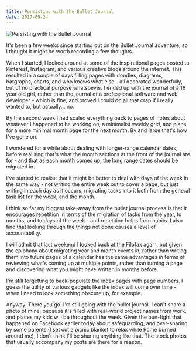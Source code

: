 ```yaml
---
title: Persisting with the Bullet Journal
date: 2017-09-24
---
```


![Persisting with the Bullet Journal](https://source.unsplash.com/gp8BLyaTaA0/1600x900)

It's been a few weeks since starting out on the Bullet Journal adventure, so I thought it might be worth recording a few thoughts.

When I started, I looked around at some of the inspirational pages posted to Pinterest, Instagram, and various creative blogs around the internet. This resulted in a couple of days filling pages with doodles, diagrams, bargraphs, charts, and who knows what else - all decorated wonderfully, but of no practical purpose whatsoever. I ended up with the journal of a 16 year old girl, rather than the journal of a professional software and web developer - which is fine, and proved I could do all that crap if I really wanted to, but actually... no.

By the second week I had scaled everything back to pages of notes about whatever I happened to be working on, a minimalist weekly grid, and plans for a more minimal month page for the next month. By and large that's how I've gone on.

I wondered for a while about dealing with longer-range calendar dates, before realising that's what the month sections at the front of the journal are for - and that as each month comes up, the long range dates should be migrated in.

I've started to realise that it might be better to deal with days of the week in the same way - not writing the entire week out to cover a page, but just writing in each day as it occurs, migrating tasks into it both from the general task list for the week, and the month.

I think so far my biggest take-away from the bullet journal process is that it encourages repetition in terms of the migration of tasks from the year, to months, and to days of the week - and repetition helps form habits. I also find that looking through the things not done causes a level of accountability.

I will admit that last weekend I looked back at the Filofax again, but given the epiphany about migrating year and month events in, rather than writing them into future pages of a calendar has the same advantages in terms of reviewing what's coming up at multiple points, rather than turning a page and discovering what you might have written in months before.

I'm still forgetting to back-populate the index pages with page numbers. I guess the utility of various gadgets like the index will come over time - when I need to look something obscure up, for example.

Anyway. There you go. I'm still going with the bullet journal. I can't share a photo of mine, because it's filled with real-world project names from work, and places my kids will be throughout the week. Given the bun-fight that happened on Facebook earlier today about safeguarding, and over-sharing by some parents (I set out a picnic blanket to relax while Rome burned around me), I don't think I'll be sharing anything like that. The stock photos that usually accompany my posts are there for a reason.